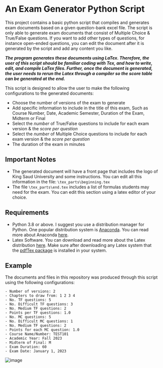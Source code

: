 # An Exam Generator Python Script

This project contains a basic python script that compiles and generates exam documents based on a given question-bank excel file. The script is only able to generate exam documents that consist of Multiple Choice & True/False questions. If you want to add other types of questions, for instance open-ended questions, you can edit the document after it is generated by the script and add any content you like.

***The program generates these documents using LaTex. Therefore, the user of this script should be familiar coding with Tex, and how to write, edit, and compile LaTex files. Further, once the document is generated, the user needs to rerun the Latex through a compiler so the score table can be generated at the end.***

This script is designed to allow the user to make the following configurations to the generated documents:

- Choose the number of versions of the exam to generate
- Add specific information to include in the title of this exam, Such as Course Number, Date, Academic Semester, Duration of the Exam, Midterm or Final
- Select the *number* of True/False questions to include for each exam version & the *score per question*
- Select the *number* of Multiple Choice questions to include for each exam version & the *score per question*
- The duration of the exam in minutes

## Important Notes

- The generated document will have a front page that includes the logo of King Saud University and some instructions. You can edit all this information in the file: `\tex_parts\beginning.tex`
- The file `\tex_parts\end.tex` includes a list of formulas students may need for the exam. You can edit this section using a latex editor of your choice.

## Requirements

- Python 3.8 or above. I suggest you use a distribution manager for Python. One popular distribution system is [Anaconda](https://www.anaconda.com/). You can read more about Anaconda [here](https://en.wikipedia.org/wiki/Anaconda_(Python_distribution)).
- Latex Software. You can download and read more about the Latex distribution [here](https://www.latex-project.org/). Make sure after downloading any Latex system that the [pdfTex package](https://www.tug.org/applications/pdftex/) is installed in your system.

## Example

The documents and files in this repository was produced through this script using the following configurations:

    - Number of versions: 2
    - Chapters to draw from: 1 2 3 4
    - No. TF questions: 5
    - No. Difficult TF questions: 3
    - No. Medium TF questions: 2
    - Points per TF questions: 1.0
    - No. MC questions: 5
    - No. Difficult MC questions: 1
    - No. Medium TF questions: 2
    - Points for each MC question: 1.0
    - Course Name/Number: TEST101
    - Academic Year: Fall 2023
    - Midterm of Final: M
    - Exam Duration: 60
    - Exam Date: January 1, 2023


![image](https://github.com/ieyada/exam_maker/assets/31297187/70ae6551-eb72-4ed2-a337-0a055ce57ebf)
